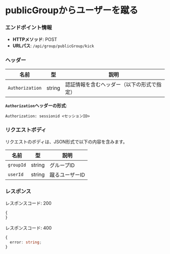 # publicGroupからユーザーを蹴る

### エンドポイント情報

- **HTTPメソッド**: POST
- **URLパス**: `/api/group/publicGroup/kick`

### ヘッダー

| 名前            | 型     | 説明                                       |
| --------------- | ------ | ------------------------------------------ |
| `Authorization` | string | 認証情報を含むヘッダー（以下の形式で指定） |

**`Authorization`ヘッダーの形式**:

```
Authorization: sessionid <セッションID>
```

### リクエストボディ

リクエストのボディは、JSON形式で以下の内容を含みます。

| 名前      | 型     | 説明           |
| --------- | ------ | -------------- |
| `groupId` | string | グループID     |
| `userId`  | string | 蹴るユーザーID |

### レスポンス

レスポンスコード: 200

```ts
{
}
```

レスポンスコード: 400

```ts
{
  error: string;
}
```
